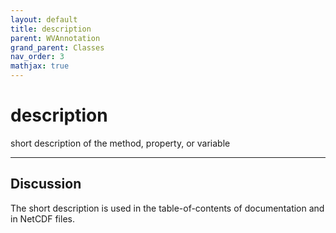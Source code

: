 ```yaml
---
layout: default
title: description
parent: WVAnnotation
grand_parent: Classes
nav_order: 3
mathjax: true
---
```


#  description

short description of the method, property, or variable


---

## Discussion

  The short description is used in the table-of-contents of
  documentation and in NetCDF files.
  

